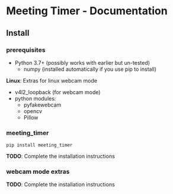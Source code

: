 # Meeting Timer - Documentation

## Install

### prerequisites

* Python 3.7+ (possibly works with earlier but un-tested)
  * numpy (installed automatically if you use pip to install)

**Linux**: Extras for linux webcam mode
* v4l2_loopback (for webcam mode)
* python modules:
  * pyfakewebcam
  * opencv
  * Pillow

### meeting_timer

```
pip install meeting_timer
```

**TODO**: Complete the installation instructions

### webcam mode extras

**TODO**: Complete the installation instructions